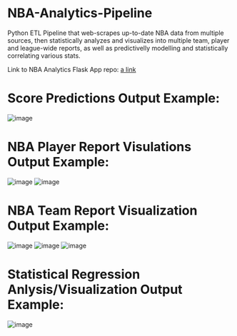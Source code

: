 # NBA-Analytics-Pipeline
Python ETL Pipeline that web-scrapes up-to-date NBA data from multiple sources, then statistically analyzes and visualizes into multiple team, player and league-wide reports, as well as predictivelly modelling and statistically correlating various stats.

Link to NBA Analytics Flask App repo: [a link](https://github.com/user/repo/blob/branch/other_file.md)

# Score Predictions Output Example:

![image](https://github.com/petermartens98/NBA-Analytics-Flask-App)

# NBA Player Report Visulations Output Example:

![image](https://user-images.githubusercontent.com/87671757/216218031-e24163fd-ed3a-4ca7-86f0-b5485a0cb23e.png)
![image](https://user-images.githubusercontent.com/87671757/216218377-ca8740ea-2d17-42de-a8ea-6d081fd4d08e.png)

# NBA Team Report Visualization Output Example:

![image](https://user-images.githubusercontent.com/87671757/216219222-f99764e9-e5b8-4450-929f-6c8b9c97a84c.png)
![image](https://user-images.githubusercontent.com/87671757/216219308-b41a6362-9866-439c-a14e-758fad5c3114.png)
![image](https://user-images.githubusercontent.com/87671757/216219426-bd3a4156-36d1-4f42-ab56-b01d85eb3e4a.png)


# Statistical Regression Anlysis/Visualization Output Example:

![image](https://user-images.githubusercontent.com/87671757/216218923-9181a857-1d5c-49b6-95e2-df7b19cc50fb.png)
